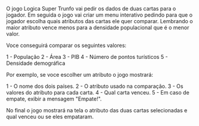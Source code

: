 O jogo Logica Super Trunfo vai pedir os dados de duas cartas para o jogador.
Em seguida o jogo vai criar um menu interativo pedindo para que o jogador escolha quais atributos das cartas ele quer comparar. Lembrando o maior atributo vence menos para a densidade populacional que é o menor valor.

Voce conseguirá comparar os seguintes valores:

1 - População
2 - Área
3 - PIB
4 - Número de pontos turísticos
5 - Densidade demográfica

Por exemplo, se voce escolher um atributo o jogo mostrará:

1 - O nome dos dois países.
2 - O atributo usado na comparação.
3 - Os valores do atributo para cada carta.
4 - Qual carta venceu.
5 - Em caso de empate, exibir a mensagem "Empate!".

No final o jogo mostrará na tela o atributo das duas cartas selecionadas e qual venceu ou se eles empataram.
